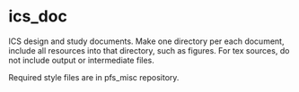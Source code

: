 # ics_doc
ICS design and study documents.
Make one directory per each document, include all resources into that directory,  such as figures.
For tex sources, do not include output or intermediate files.

Required style files are in pfs_misc repository. 

